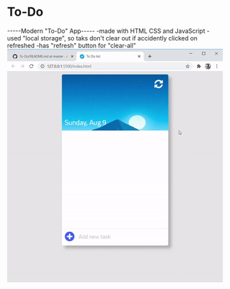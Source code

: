 # To-Do
-----Modern "To-Do" App-----
-made with HTML CSS and JavaScript
-used "local storage", so taks don't clear out if accidently clicked on refreshed
-has "refresh" button for "clear-all"
![To-Do-gif](https://github.com/atul-p/To-Do/blob/master/To-Do-gif.gif)
